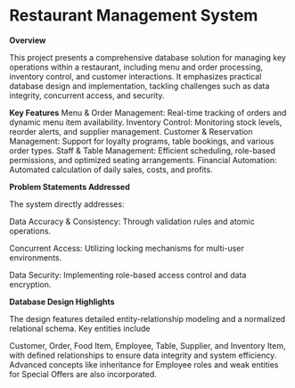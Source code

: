 # Restaurant Management System

**Overview**

This project presents a comprehensive database solution for managing key operations within a restaurant, including menu and order processing, inventory control, and customer interactions. It emphasizes practical database design and implementation, tackling challenges such as data integrity, concurrent access, and security.


**Key Features**
Menu & Order Management: Real-time tracking of orders and dynamic menu item availability.
Inventory Control: Monitoring stock levels, reorder alerts, and supplier management.
Customer & Reservation Management: Support for loyalty programs, table bookings, and various order types.
Staff & Table Management: Efficient scheduling, role-based permissions, and optimized seating arrangements.
Financial Automation: Automated calculation of daily sales, costs, and profits.


**Problem Statements Addressed**

The system directly addresses:

Data Accuracy & Consistency: Through validation rules and atomic operations.

Concurrent Access: Utilizing locking mechanisms for multi-user environments.

Data Security: Implementing role-based access control and data encryption.

**Database Design Highlights**

The design features detailed entity-relationship modeling and a normalized relational schema. Key entities include 

Customer, Order, Food Item, Employee, Table, Supplier, and Inventory Item, with defined relationships to ensure data 
integrity and system efficiency. Advanced concepts like inheritance for 
Employee roles and weak entities for Special Offers are also incorporated.
